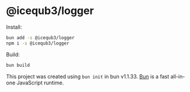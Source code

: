 # @icequb3/logger

Install:

```bash
bun add -s @icequb3/logger
npm i -s @icequb3/logger
```

Build:

```bash
bun build
```

This project was created using `bun init` in bun v1.1.33. [Bun](https://bun.sh) is a fast all-in-one JavaScript runtime.
